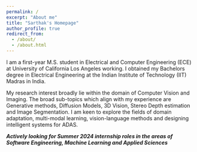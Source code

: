 ```yaml
---
permalink: /
excerpt: "About me"
title: "Sarthak's Homepage"
author_profile: true
redirect_from: 
  - /about/
  - /about.html
---
```


I am a first-year M.S. student in Electrical and Computer Engineering (ECE) at University of California Los Angeles working. I obtained my Bachelors degree in Electrical Engineering at the Indian Institute of Technology (IIT) Madras in India.

My research interest broadly lie within the domain of Computer Vision and Imaging. The broad sub-topics which align with my experience are Generative methods, Diffusion Models, 3D Vision, Stereo Depth estimation and Image Segmentation. I am keen to explore the fields of domain adaptation, multi-modal learning, vision-language methods and designing intelligent systems for ADAS.



_**Actively looking for Summer 2024 internship roles in the areas of Software Engineering, Machine Learning and Applied Sciences**_
